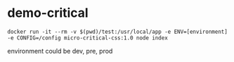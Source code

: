 # demo-critical

```
docker run -it --rm -v $(pwd)/test:/usr/local/app -e ENV=[environment] -e CONFIG=/config micro-critical-css:1.0 node index
```
environment could be dev, pre, prod
